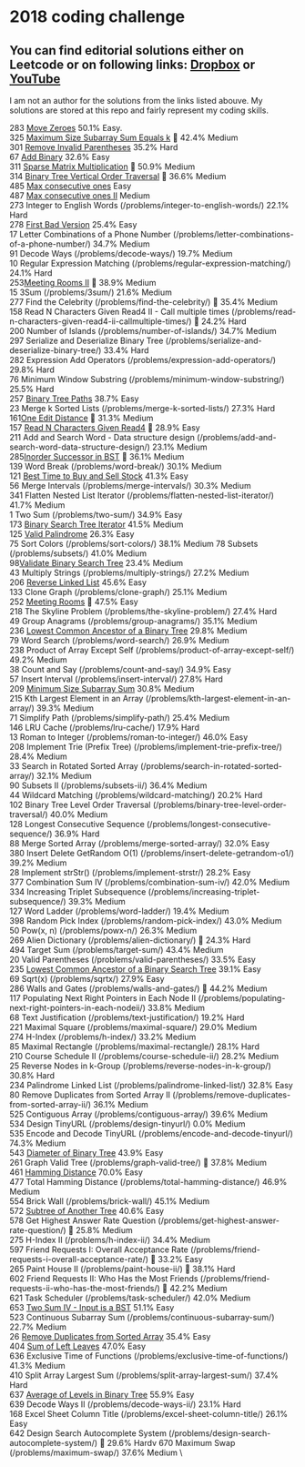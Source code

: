 # 2018 coding challenge
## You can find editorial solutions either on Leetcode or on following links: [Dropbox](https://www.dropbox.com/s/37gabcc65lds6ak/fb.docx?dl=0) or [YouTube](https://www.youtube.com/user/tusharroy2525/videos)
I am not an author for the solutions from the links listed abouve. My solutions are stored at this repo and fairly represent my coding skills.


283 [Move Zeroes](https://leetcode.com/problems/move-zeroes/) 50.1% Easy. \
325 [Maximum Size Subarray Sum Equals k](https://leetcode.com/problems/maximum-size-subarray-sum-equals-k/)  42.4% Medium \
301 [Remove Invalid Parentheses](https://leetcode.com/problems/remove-invalid-parentheses/) 35.2% Hard \
67 [Add Binary](https://leetcode.com/problems/add-binary/) 32.6% Easy \
311 [Sparse Matrix Multiplication](https://leetcode.com/problems/sparse-matrix-multiplication/)  50.9% Medium \
314 [Binary Tree Vertical Order Traversal](https://leetcode.com/problems/binary-tree-vertical-order-traversal/)  36.6% Medium \
485 [Max consecutive ones](https://leetcode.com/problems/max-consecutive-ones) Easy \
487 [Max consecutive ones II](https://leetcode.com/problems/max-consecutive-ones-ii) Medium \
273 Integer to English Words (/problems/integer-to-english-words/) 22.1% Hard \
278 [First Bad Version](https://leetcode.com/problems/first-bad-version/) 25.4% Easy \
17 Letter Combinations of a Phone Number (/problems/letter-combinations-of-a-phone-number/) 34.7% Medium \
91 Decode Ways (/problems/decode-ways/) 19.7% Medium \
10 Regular Expression Matching (/problems/regular-expression-matching/) 24.1% Hard \
253[Meeting Rooms II](https://leetcode.com/problems/meeting-rooms-ii/)  38.9% Medium \
15 3Sum (/problems/3sum/) 21.6% Medium \
277 Find the Celebrity (/problems/find-the-celebrity/)  35.4% Medium \
158
Read N Characters Given Read4 II - Call multiple times (/problems/read-n-characters-given-read4-ii-callmultiple-times/)

24.2% Hard \
200 Number of Islands (/problems/number-of-islands/) 34.7% Medium \
297 Serialize and Deserialize Binary Tree (/problems/serialize-and-deserialize-binary-tree/) 33.4% Hard \
282 Expression Add Operators (/problems/expression-add-operators/) 29.8% Hard \
76 Minimum Window Substring (/problems/minimum-window-substring/) 25.5% Hard \
257 [Binary Tree Paths](https://leetcode.com/problems/binary-tree-paths/) 38.7% Easy \
23 Merge k Sorted Lists (/problems/merge-k-sorted-lists/) 27.3% Hard \
161[One Edit Distance](https://leetcode.com/problems/one-edit-distance/)  31.3% Medium \
157 [Read N Characters Given Read4](https://leetcode.com/problems/read-n-characters-given-read4/)  28.9% Easy \
211 Add and Search Word - Data structure design (/problems/add-and-search-word-data-structure-design/) 23.1% Medium \
285[Inorder Successor in BST](https://leetcode.com/problems/inorder-successor-in-bst/)  36.1% Medium \
139 Word Break (/problems/word-break/) 30.1% Medium \
121 [Best Time to Buy and Sell Stock](https://leetcode.com/problems/best-time-to-buy-and-sell-stock/) 41.3% Easy \
56 Merge Intervals (/problems/merge-intervals/) 30.3% Medium \
341 Flatten Nested List Iterator (/problems/flatten-nested-list-iterator/) 41.7% Medium \
1 Two Sum (/problems/two-sum/) 34.9% Easy \
173 [Binary Search Tree Iterator](https://leetcode.com/problems/binary-search-tree-iterator/) 41.5% Medium \
125 [Valid Palindrome](https://leetcode.com/problems/valid-palindrome/) 26.3% Easy \
75 Sort Colors (/problems/sort-colors/) 38.1% Medium
78 Subsets (/problems/subsets/) 41.0% Medium \
98[Validate Binary Search Tree](https://leetcode.com/problems/validate-binary-search-tree/) 23.4% Medium \
43 Multiply Strings (/problems/multiply-strings/) 27.2% Medium \
206 [Reverse Linked List](https://leetcode.com/problems/reverse-linked-list/) 45.6% Easy \
133 Clone Graph (/problems/clone-graph/) 25.1% Medium \
252 [Meeting Rooms](https://leetcode.com/problems/meeting-rooms/)  47.5% Easy \
218 The Skyline Problem (/problems/the-skyline-problem/) 27.4% Hard \
49 Group Anagrams (/problems/group-anagrams/) 35.1% Medium \
236 [Lowest Common Ancestor of a Binary Tree](https://leetcode.com/problems/lowest-common-ancestor-of-a-binary-tree/) 29.8% Medium \
79 Word Search (/problems/word-search/) 26.9% Medium \
238 Product of Array Except Self (/problems/product-of-array-except-self/) 49.2% Medium \
38 Count and Say (/problems/count-and-say/) 34.9% Easy \
57 Insert Interval (/problems/insert-interval/) 27.8% Hard \
209 [Minimum Size Subarray Sum](https://leetcode.com/problems/minimum-size-subarray-sum/) 30.8% Medium \
215 Kth Largest Element in an Array (/problems/kth-largest-element-in-an-array/) 39.3% Medium \
71 Simplify Path (/problems/simplify-path/) 25.4% Medium \
146 LRU Cache (/problems/lru-cache/) 17.9% Hard \
13 Roman to Integer (/problems/roman-to-integer/) 46.0% Easy \
208 Implement Trie (Prefix Tree) (/problems/implement-trie-prefix-tree/) 28.4% Medium \
33 Search in Rotated Sorted Array (/problems/search-in-rotated-sorted-array/) 32.1% Medium \
90 Subsets II (/problems/subsets-ii/) 36.4% Medium \
44 Wildcard Matching (/problems/wildcard-matching/) 20.2% Hard \
102 Binary Tree Level Order Traversal (/problems/binary-tree-level-order-traversal/) 40.0% Medium \
128 Longest Consecutive Sequence (/problems/longest-consecutive-sequence/) 36.9% Hard \
88 Merge Sorted Array (/problems/merge-sorted-array/) 32.0% Easy \
380 Insert Delete GetRandom O(1) (/problems/insert-delete-getrandom-o1/) 39.2% Medium \
28 Implement strStr() (/problems/implement-strstr/) 28.2% Easy \
377 Combination Sum IV (/problems/combination-sum-iv/) 42.0% Medium \
334 Increasing Triplet Subsequence (/problems/increasing-triplet-subsequence/) 39.3% Medium \
127 Word Ladder (/problems/word-ladder/) 19.4% Medium \
398 Random Pick Index (/problems/random-pick-index/) 43.0% Medium \
50 Pow(x, n) (/problems/powx-n/) 26.3% Medium \
269 Alien Dictionary (/problems/alien-dictionary/)  24.3% Hard \
494 Target Sum (/problems/target-sum/) 43.4% Medium \
20 Valid Parentheses (/problems/valid-parentheses/) 33.5% Easy \
235
[Lowest Common Ancestor of a Binary Search Tree](https://leetcode.com/problems/lowest-common-ancestor-of-a-binarysearch-tree/)
39.1% Easy \
69 Sqrt(x) (/problems/sqrtx/) 27.9% Easy \
286 Walls and Gates (/problems/walls-and-gates/)  44.2% Medium \
117
Populating Next Right Pointers in Each Node II (/problems/populating-next-right-pointers-in-each-nodeii/)
33.8% Medium \
68 Text Justification (/problems/text-justification/) 19.2% Hard \
221 Maximal Square (/problems/maximal-square/) 29.0% Medium \
274 H-Index (/problems/h-index/) 33.2% Medium \
85 Maximal Rectangle (/problems/maximal-rectangle/) 28.1% Hard \
210 Course Schedule II (/problems/course-schedule-ii/) 28.2% Medium \
25 Reverse Nodes in k-Group (/problems/reverse-nodes-in-k-group/) 30.8% Hard \
234 Palindrome Linked List (/problems/palindrome-linked-list/) 32.8% Easy \
80 Remove Duplicates from Sorted Array II (/problems/remove-duplicates-from-sorted-array-ii/) 36.1% Medium \
525 Contiguous Array (/problems/contiguous-array/) 39.6% Medium \
534 Design TinyURL (/problems/design-tinyurl/) 0.0% Medium \
535 Encode and Decode TinyURL (/problems/encode-and-decode-tinyurl/) 74.3% Medium \
543 [Diameter of Binary Tree](https://leetcode.com/problems/diameter-of-binary-tree/) 43.9% Easy \
261 Graph Valid Tree (/problems/graph-valid-tree/)  37.8% Medium \
461 [Hamming Distance](https://leetcode.com/problems/hamming-distance/) 70.0% Easy \
477 Total Hamming Distance (/problems/total-hamming-distance/) 46.9% Medium \
554 Brick Wall (/problems/brick-wall/) 45.1% Medium \
572 [Subtree of Another Tree](https://leetcode.com/problems/subtree-of-another-tree/) 40.6% Easy \
578 Get Highest Answer Rate Question (/problems/get-highest-answer-rate-question/)  25.8% Medium \
275 H-Index II (/problems/h-index-ii/) 34.4% Medium \
597 Friend Requests I: Overall Acceptance Rate (/problems/friend-requests-i-overall-acceptance-rate/)  33.2% Easy \
265 Paint House II (/problems/paint-house-ii/)  38.1% Hard \
602
Friend Requests II: Who Has the Most Friends (/problems/friend-requests-ii-who-has-the-most-friends/)

42.2% Medium \
621 Task Scheduler (/problems/task-scheduler/) 42.0% Medium \
653 [Two Sum IV - Input is a BST](https://leetcode.com/problems/two-sum-iv-input-is-a-bst/) 51.1% Easy \
523 Continuous Subarray Sum (/problems/continuous-subarray-sum/) 22.7% Medium \
26 [Remove Duplicates from Sorted Array](https://leetcode.com/problems/remove-duplicates-from-sorted-array/) 35.4% Easy \
404 [Sum of Left Leaves](https://leetcode.com/problems/sum-of-left-leaves/) 47.0% Easy \
636 Exclusive Time of Functions (/problems/exclusive-time-of-functions/) 41.3% Medium \
410 Split Array Largest Sum (/problems/split-array-largest-sum/) 37.4% Hard \
637 [Average of Levels in Binary Tree](https://leetcode.com/problems/average-of-levels-in-binary-tree/) 55.9% Easy \
639 Decode Ways II (/problems/decode-ways-ii/) 23.1% Hard \
168 Excel Sheet Column Title (/problems/excel-sheet-column-title/) 26.1% Easy \
642 Design Search Autocomplete System (/problems/design-search-autocomplete-system/)  29.6% Hardv
670 Maximum Swap (/problems/maximum-swap/) 37.6% Medium \
